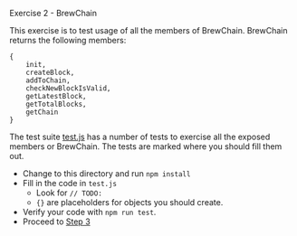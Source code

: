 Exercise 2 - BrewChain

This exercise is to test usage of all the members of BrewChain.  BrewChain returns the following members:
```
{
    init,
    createBlock,
    addToChain,
    checkNewBlockIsValid,
    getLatestBlock,
    getTotalBlocks,
    getChain
}
```
The test suite [test.js](/test.js) has a number of tests to exercise all the exposed members or BrewChain.  The tests are marked where you should fill them out.

- Change to this directory and run `npm install`
- Fill in the code in `test.js`
  - Look for `// TODO:`
  - `{}` are placeholders for objects you should create.
- Verify your code with `npm run test`.
- Proceed to [Step 3](../03_brewnode)
